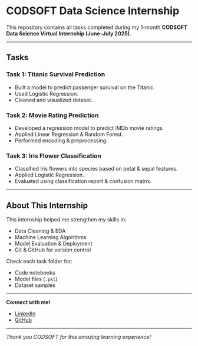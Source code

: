 # CODSOFT Data Science Internship

This repository contains all tasks completed during my 1-month **CODSOFT Data Science Virtual Internship (June–July 2025)**.

---

## Tasks

###  **Task 1: Titanic Survival Prediction**
- Built a model to predict passenger survival on the Titanic.
- Used Logistic Regression.
- Cleaned and visualized dataset.

###  **Task 2: Movie Rating Prediction**
- Developed a regression model to predict IMDb movie ratings.
- Applied Linear Regression & Random Forest.
- Performed encoding & preprocessing.

###  **Task 3: Iris Flower Classification**
- Classified Iris flowers into species based on petal & sepal features.
- Applied Logistic Regression.
- Evaluated using classification report & confusion matrix.

---

##  **About This Internship**
This internship helped me strengthen my skills in:
- Data Cleaning & EDA
- Machine Learning Algorithms
- Model Evaluation & Deployment
- Git & GitHub for version control

 Check each task folder for:
- Code notebooks
- Model files (`.pkl`)
- Dataset samples

---

 **Connect with me!**
- [LinkedIn](linkedin.com/in/snehapadma1152588)
- [GitHub](https://github.com/Sneha-Padma)

---

_Thank you CODSOFT for this amazing learning experience!_
